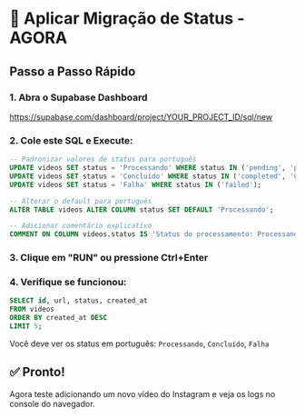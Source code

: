 # 🚀 Aplicar Migração de Status - AGORA

## Passo a Passo Rápido

### 1. Abra o Supabase Dashboard
https://supabase.com/dashboard/project/YOUR_PROJECT_ID/sql/new

### 2. Cole este SQL e Execute:

```sql
-- Padronizar valores de status para português
UPDATE videos SET status = 'Processando' WHERE status IN ('pending', 'processing');
UPDATE videos SET status = 'Concluído' WHERE status IN ('completed', 'Concluído');
UPDATE videos SET status = 'Falha' WHERE status IN ('failed');

-- Alterar o default para português
ALTER TABLE videos ALTER COLUMN status SET DEFAULT 'Processando';

-- Adicionar comentário explicativo
COMMENT ON COLUMN videos.status IS 'Status do processamento: Processando, Concluído, Falha';
```

### 3. Clique em "RUN" ou pressione Ctrl+Enter

### 4. Verifique se funcionou:

```sql
SELECT id, url, status, created_at 
FROM videos 
ORDER BY created_at DESC 
LIMIT 5;
```

Você deve ver os status em português: `Processando`, `Concluído`, `Falha`

## ✅ Pronto!

Agora teste adicionando um novo vídeo do Instagram e veja os logs no console do navegador.

